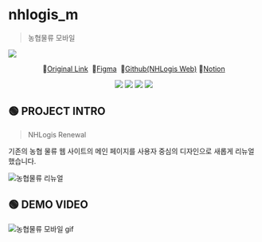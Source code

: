 # nhlogis_m

> 농협물류 모바일

<h1 style="display:none">NHLogis</h1>
<img src="https://capsule-render.vercel.app/api?type=Waving&&color=388E3C&height=300&section=header&text=🚛%20NHLogis%20&fontSize=90&fontColor=fff" />

<p align="center">
🔗<a href="https://www.nhlogis.co.kr">Original Link</a>&nbsp;
🔗<a href="https://www.figma.com/design/zviwqDW4wgk8ErU5mO8Wba/%EB%86%8D%ED%98%91%EB%AC%BC%EB%A5%98?node-id=1-2&t=MitlwGjvZX1f0YwK-1">Figma</a>&nbsp;
🔗<a href="https://github.com/yenaf/nhlogis">Github(NHLogis Web)</a>
🔗<a href="https://tarry-llama-072.notion.site/NHLogis-Renewal-115b4ea6ff1080caa07fdedaeca6bfe9">Notion</a>
</p>

<p align="center">
    <img src="https://img.shields.io/badge/HTML5-E34F26?style=flat&logo=HTML5&logoColor=white" />
    <img src="https://img.shields.io/badge/CSS3-1572B6?style=flat&logo=CSS3&logoColor=white" />
    <img src="https://img.shields.io/badge/Figma-9d56f7?style=flat&logo=figma&logoColor=white" />
    <img src="https://img.shields.io/badge/jQuery-78cef4?style=flat&logo=jquery&logoColor=white" />
</p>

## 🟢 PROJECT INTRO

> NHLogis Renewal

<p>
기존의 농협 물류 웹 사이트의 메인 페이지를 사용자 중심의 디자인으로 새롭게 리뉴얼 했습니다.
</p>

![농협물류 리뉴얼](https://github.com/user-attachments/assets/9d2277f5-eb70-4ccf-b5dc-dcf65f513aac)

## 🟢 DEMO VIDEO

![농협물류 모바일 gif](https://github.com/user-attachments/assets/4a8ab8a3-4d90-449e-81cd-bf752175bfb8)
